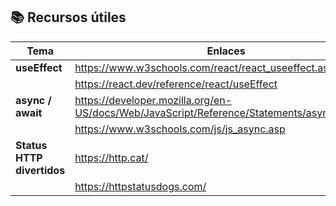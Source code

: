 ## 📚 Recursos útiles

| Tema                | Enlaces                                                                 |
|---------------------|-------------------------------------------------------------------------|
| **useEffect**        | https://www.w3schools.com/react/react_useeffect.asp |
| | https://react.dev/reference/react/useEffect|
| **async / await**    | https://developer.mozilla.org/en-US/docs/Web/JavaScript/Reference/Statements/async_function | 
| |  https://www.w3schools.com/js/js_async.asp |
| **Status HTTP divertidos** | https://http.cat/ |
| | https://httpstatusdogs.com/ |
